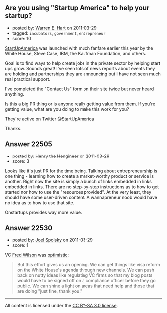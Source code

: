 ## Are you using "Startup America" to help your startup?

- posted by: [Warren E. Hart](https://stackexchange.com/users/-1/2058-warren-e-hart) on 2011-03-29
- tagged: `incubators`, `government`, `entrepreneur`
- score: 10

[StartUpAmerica][1] was launched with much fanfare earlier this year by the White House, Steve Case, IBM, the Kaufman Foundation, and others.

Goal is to find ways to help create jobs in the private sector by helping start ups grow. Sounds great! I've seen lots of news reports about events they are holding and partnerships they are announcing but I have not seen much real practical support. 

I've completed the "Contact Us" form on their site twice but never heard anything.

Is this a big PR thing or is anyone really getting value from them. If you're getting value, what are you doing to make this work for you? 

They're active on Twitter @StartUpAmerica

Thanks.


  [1]: http://www.startupamericapartnership.org


## Answer 22505

- posted by: [Henry the Hengineer](https://stackexchange.com/users/-1/1692-henry-the-hengineer) on 2011-03-29
- score: 3

Looks like it's just PR for the time being. Talking about entrepreneurship is one thing - learning how to create a market-worthy product or service is another. Right now the site is simply a bunch of links embedded in links embedded in links. There are no step-by-step instructions as to how to get started nor how to use the "resources provided". At the very least, they should have some user-driven content. A wannapreneur noob would have no idea as to how to use that site.

Onstartups provides way more value.


## Answer 22530

- posted by: [Joel Spolsky](https://stackexchange.com/users/-1/4335-joel-spolsky) on 2011-03-29
- score: 1

VC [Fred Wilson](http://avc.com) was [optimistic](http://www.avc.com/a_vc/2011/02/startup-america.html): 

> But this effort gives us an opening. We can get things like visa reform on the White House's agenda through new channels. We can push back on nutty ideas like regulating VC firms so that my blog posts would have to be signed off on a compliance officer before they go public. We can shine a light on areas that need help and those that are doing "just fine, thank you."





---

All content is licensed under the [CC BY-SA 3.0 license](https://creativecommons.org/licenses/by-sa/3.0/).
